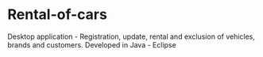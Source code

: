# Rental-of-cars
Desktop application - Registration, update, rental and exclusion of vehicles, brands and customers. Developed in Java - Eclipse
